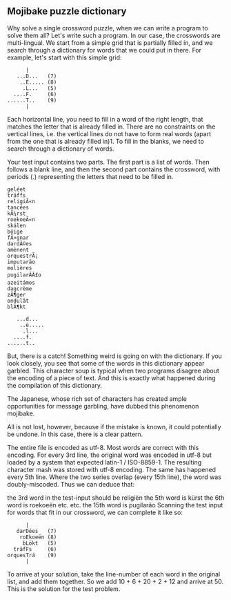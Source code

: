 ## Mojibake puzzle dictionary

Why solve a single crossword puzzle, when we can write a program to solve them all? Let's write such a program. In our case, the crosswords are multi-lingual. We start from a simple grid that is partially filled in, and we search through a dictionary for words that we could put in there. For example, let's start with this simple grid:
```
      |
   ...D...   (7)
    ..E..... (8)
     .L...   (5)
  ....F.     (6)
......T..    (9)
      |
```
Each horizontal line, you need to fill in a word of the right length, that matches the letter that is already filled in. There are no constraints on the vertical lines, i.e. the vertical lines do not have to form real words (apart from the one that is already filled in)1. To fill in the blanks, we need to search through a dictionary of words.

Your test input contains two parts. The first part is a list of words. Then follows a blank line, and then the second part contains the crossword, with periods (.) representing the letters that need to be filled in.
```
geléet
träffs
religiÃ«n
tancées
kÃ¼rst
roekoeÃ«n
skälen
böige
fÃ¤gnar
dardÃ©es
amènent
orquestrÃ¡
imputarão
molières
pugilarÃÂ£o
azeitámos
dagcrème
zÃ¶ger
ondulât
blÃ¶kt

   ...d...
    ..e.....
     .l...
  ....f.
......t..
```
But, there is a catch! Something weird is going on with the dictionary. If you look closely, you see that some of the words in this dictionary appear garbled. This character soup is typical when two programs disagree about the encoding of a piece of text. And this is exactly what happened during the compilation of this dictionary.

The Japanese, whose rich set of characters has created ample opportunities for message garbling, have dubbed this phenomenon mojibake.

All is not lost, however, because if the mistake is known, it could potentially be undone. In this case, there is a clear pattern.

The entire file is encoded as utf-8. Most words are correct with this encoding.
For every 3rd line, the original word was encoded in utf-8 but loaded by a system that expected latin-1 / ISO-8859-1. The resulting character mash was stored with utf-8 encoding.
The same has happened every 5th line.
Where the two series overlap (every 15th line), the word was doubly-miscoded.
Thus we can deduce that:

the 3rd word in the test-input should be religiën
the 5th word is kürst
the 6th word is roekoeën
etc. etc.
the 15th word is pugilarão
Scanning the test input for words that fit in our crossword, we can complete it like so:
```
      |     
   darDées   (7)
    roEkoeën (8)
     bLökt   (5)
  träfFs     (6)
orquesTrá    (9)
      |    
```
To arrive at your solution, take the line-number of each word in the original list, and add them together. So we add 10 + 6 + 20 + 2 + 12 and arrive at 50. This is the solution for the test problem.